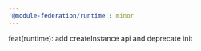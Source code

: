 ```yaml
---
'@module-federation/runtime': minor
---
```


feat(runtime): add createInstance api and deprecate init

